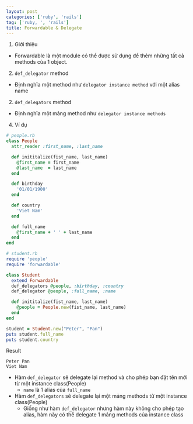 ```yaml
---
layout: post
categories: ['ruby', 'rails']
tag: ['ruby, ', 'rails']
title: Forwardable & Delegate
---
```


1. Giới thiệu
 - Forwardable là một module có thể được sử dụng để thêm những tất cả methods của 1 object.

2. `def_delegator` method
 - Định nghĩa một method như `delegator instance method` với một alias name

2. `def_delegators` method
 - Định nghĩa một mảng method như `delegator instance methods`

4. Ví dụ

```ruby
# people.rb
class People
  attr_reader :first_name, :last_name

  def inititalize(fist_name, last_name)
    @first_name = first_name
    @last_name  = last_name
  end

  def birthday
    '01/01/1900'
  end

  def country
    'Viet Nam'
  end

  def full_name
    @first_name + ' ' + last_name
  end
end
```

```ruby
# student.rb
require 'people'
require 'forwardable'

class Student
  extend Forwardable
  def_delegators @people, :birthday, :country
  def_delegator @people, :full_name, :name

  def inititalize(fist_name, last_name)
    @people = People.new(fist_name, last_name)
  end
end

student = Student.new("Peter", "Pan")
puts student.full_name
puts student.country
```

Result

```
Peter Pan
Viet Nam
```

- Hàm `def_delegator` sẽ delegate lại method và cho phép bạn đặt tên mới từ một instance class(People)
  - `name` là 1 alias của `full_name`
- Hàm `def_delegators` sẽ delegate lại  một mảng methods từ một instance class(People)
  - Giống như hàm `def_delegator` nhưng hàm này không cho phép tạo alias, hàm này có thể delegate 1 mảng methods của instance class
